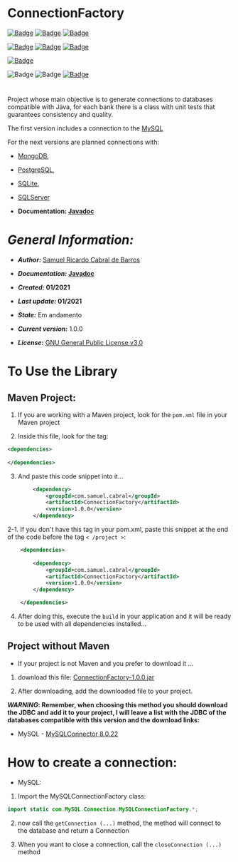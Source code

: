 # ConnectionFactory


[![Badge](https://img.shields.io/static/v1?label=Samuel&message=Ricardo&color=green&style=for-the-badge&logo=GITHUB)](https://github.com/Samuel-Ricardo)
[![Badge](https://img.shields.io/static/v1?label=Samuel&message=Ricardo&color=green&style=for-the-badge&logo=LinkedIn)](https://www.linkedin.com/in/samuel-ricardo-cabral/)
[![Badge](https://img.shields.io/static/v1?label=License&message=GNU%20v3.0&color=green&style=for-the-badge&logo=GITHUB)](https://github.com/Samuel-Ricardo/ConnectionFactory/blob/master/LICENSE)


[![Badge](https://img.shields.io/static/v1?label=Made%20With&message=Java&color=red&style=for-the-badge&logo=JAVA)](https://www.oracle.com/java/technologies/)
[![Badge](https://img.shields.io/static/v1?label=JDK&message=8&color=red&style=for-the-badge&logo=JAVA)](https://www.oracle.com/java/technologies/javase/javase-jdk8-downloads.html)
[![Badge](https://img.shields.io/static/v1?label=Made%20With&message=Apache%20Maven&color=red&style=for-the-badge&logo=Apache-Maven)](https://maven.apache.org/)


[![Badge](https://img.shields.io/static/v1?label=Compatible%20With&message=MySQL&color=green&style=for-the-badge&logo=Apache)](https://www.mysql.com/)


![Badge](https://img.shields.io/static/v1?label=Version&message=1.0.0&color=green&style=for-the-badge&logo=GITHUB)
![Badge](https://img.shields.io/static/v1?label=State&message=in%20progress&color=green&style=for-the-badge&logo=GITHUB)
[![Badge](https://img.shields.io/static/v1?label=Documentation&message=Javadoc&color=red&style=for-the-badge&logo=JAVA)](https://samuel-ricardo.github.io/Javadoc-ConnectionFactory.github.io/)
#

Project whose main objective is to generate connections to databases compatible with Java, for each bank there is a class with unit tests that guarantees consistency and quality.

The first version includes a connection to the [MySQL](https://www.mysql.com/)

For the next versions are planned connections with:

- [MongoDB](https://www.mongodb.com/),
- [PostgreSQL](https://www.postgresql.org/),
- [SQLite](https://www.sqlite.org/index.html),
- [SQLServer](https://www.microsoft.com/pt-br/sql-server/sql-server-downloads)

- __Documentation: [Javadoc](https://samuel-ricardo.github.io/Javadoc-ConnectionFactory.github.io/)__
  
# __*General Information:*__

- __*Author:*__ [Samuel Ricardo Cabral de Barros](https://github.com/Samuel-Ricardo)

- __*Documentation:* [Javadoc](https://samuel-ricardo.github.io/Javadoc-ConnectionFactory.github.io/)__

- __*Created:*  01/2021__ 

- __*Last update:*  01/2021__ 

- __*State:*__ Em andamento

- __*Current version:*__ 1.0.0

- __*License:*__ [GNU General Public License v3.0](https://github.com/Samuel-Ricardo/ConnectionFactory/blob/master/LICENSE)

# To Use the Library 
## Maven Project:

1. If you are working with a Maven project, look for the `pom.xml` file in your Maven project

2. Inside this file, look for the tag:

``` XML
<dependencies>
	
</dependencies>
``` 

3. And paste this code snippet into it...

``` XML
        <dependency>
            <groupId>com.samuel.cabral</groupId>
            <artifactId>ConnectionFactory</artifactId>
            <version>1.0.0</version>
        </dependency>
``` 

2-1. If you don't have this tag in your pom.xml, paste this snippet at the end of the code before the tag `< /project >`:


``` XML
    <dependencies>
       
        <dependency>
            <groupId>com.samuel.cabral</groupId>
            <artifactId>ConnectionFactory</artifactId>
            <version>1.0.0</version>
        </dependency>

    </dependencies>
``` 


4. After doing this, execute the `build` in your application and it will be ready to be used with all dependencies installed...

## Project without Maven 

- If your project is not Maven and you prefer to download it ...

1. download this file: [ConnectionFactory-1.0.0.jar](https://github.com/Samuel-Ricardo/ConnectionFactory/blob/master/Lib/ConnectionFactory-1.0.0.jar?raw=true)

2. After downloading, add the downloaded file to your project.


__*WARNING*: Remember, when choosing this method you should download the JDBC and add it to your project, I will leave a list with the JDBC of the databases compatible with this version and the download links:__


- MySQL - [MySQLConnector 8.0.22](https://dev.mysql.com/downloads/connector/j/?os=26)



# How to create a connection: 
	
- MySQL:

1. Import the MySQLConnectionFactory class:

```Java
import static com.MySQL.Connection.MySQLConnectionFactory.*;
```
2. now call the `getConnection (...)` method, the method will connect to the database and return a Connection

3. When you want to close a connection, call the `closeConnection (...)` method

